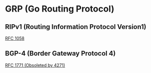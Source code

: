 # GRP (Go Routing Protocol)

## RIPv1 (Routing Information Protocol Version1)
[RFC 1058](https://datatracker.ietf.org/doc/html/rfc1058)

## BGP-4 (Border Gateway Protocol 4)
[RFC 1771 (Obsoleted by 4271)](https://datatracker.ietf.org/doc/html/rfc1771)
